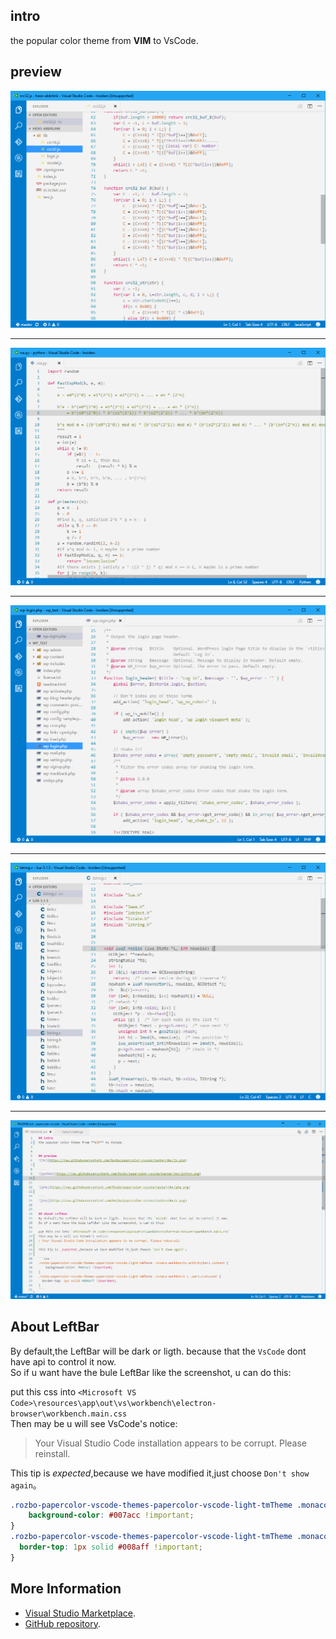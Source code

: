 ## intro
the popular color theme from **VIM** to VsCode.


## preview
![js](https://raw.githubusercontent.com/Rozbo/papercolor-vscode/master/doc/js.png)

----
![python](https://raw.githubusercontent.com/Rozbo/papercolor-vscode/master/doc/python.png)

----
![php](https://raw.githubusercontent.com/Rozbo/papercolor-vscode/master/doc/php.png)

----
![c](https://raw.githubusercontent.com/Rozbo/papercolor-vscode/master/doc/c.png)

----
![markdown](https://raw.githubusercontent.com/Rozbo/papercolor-vscode/master/doc/markdown.png)
## About LeftBar
By default,the LeftBar will be dark or ligth.  because that the `VsCode` dont have api to control it now.  
So if u want have the bule LeftBar like the screenshot, u can do this:  

put this css into `<Microsoft VS Code>\resources\app\out\vs\workbench\electron-browser\workbench.main.css`  
Then may be u will see VsCode's notice: 
> Your Visual Studio Code installation appears to be corrupt. Please reinstall.

This tip is _expected_,because we have modified it,just choose `Don't show again`。

```css
.rozbo-papercolor-vscode-themes-papercolor-vscode-light-tmTheme .monaco-workbench>.activitybar>.content {
    background-color: #007acc !important;
}
.rozbo-papercolor-vscode-themes-papercolor-vscode-light-tmTheme .monaco-workbench > .part.statusbar {
  border-top: 1px solid #008aff !important;
}
```


## More Information
* [Visual Studio Marketplace](https://marketplace.visualstudio.com/items/rozbo.papercolor-vscode).
* [GitHub repository](https://github.com/rozbo/papercolor-vscode).
